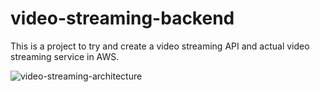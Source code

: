 # video-streaming-backend

This is a project to try and create a video streaming API and actual video streaming service in AWS.

![video-streaming-architecture](https://github.com/SMPJavan/video-streaming-backend/assets/10966299/1dd78491-3a93-430c-b627-8ce4b78ce59c)

